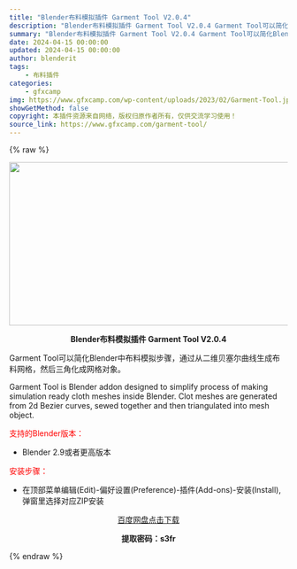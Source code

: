 ```yaml
---
title: "Blender布料模拟插件 Garment Tool V2.0.4"
description: "Blender布料模拟插件 Garment Tool V2.0.4 Garment Tool可以简化Blender中布料模拟步骤，通过从二维贝塞尔曲线生成布料网格，然后三角化成网格对象。 Garmen..."
summary: "Blender布料模拟插件 Garment Tool V2.0.4 Garment Tool可以简化Blender中布料模拟步骤，通过从二维贝塞尔曲线生成布料网格，然后三角化成网格对象。 Garmen..."
date: 2024-04-15 00:00:00
updated: 2024-04-15 00:00:00
author: blenderit
tags: 
    - 布料插件
categories:
    - gfxcamp
img: https://www.gfxcamp.com/wp-content/uploads/2023/02/Garment-Tool.jpg
showGetMethod: false
copyright: 本插件资源来自网络，版权归原作者所有，仅供交流学习使用！
source_link: https://www.gfxcamp.com/garment-tool/
---
```


{% raw %}
<div><p><img decoding="async" class="aligncenter size-full wp-image-109659" src="https://www.gfxcamp.com/wp-content/uploads/2023/02/Garment-Tool.jpg" data-src="https://www.gfxcamp.com/wp-content/uploads/2023/02/Garment-Tool.jpg" alt="" width="590" height="295" data-srcset="https://www.gfxcamp.com/wp-content/uploads/2023/02/Garment-Tool.jpg 590w, https://www.gfxcamp.com/wp-content/uploads/2023/02/Garment-Tool-150x75.jpg 150w" data-sizes="(max-width: 590px) 100vw, 590px"></p><p style="text-align: center;"><strong>Blender布料模拟插件 Garment Tool V2.0.4</strong></p><p>Garment Tool可以简化Blender中布料模拟步骤，通过从二维贝塞尔曲线生成布料网格，然后三角化成网格对象。</p><p>Garment Tool is Blender addon designed to simplify process of making simulation ready cloth meshes inside Blender. Clot meshes are generated from 2d Bezier curves, sewed together and then triangulated into mesh object.</p><p style="text-align: left;"><span style="color: #ff0000;">支持的Blender版本：</span></p><ul>
<li style="text-align: left;">Blender 2.9或者更高版本</li>
</ul><p style="text-align: left;"><span style="color: #ff0000;">安装步骤：</span></p><ul>
<li>在顶部菜单编辑(Edit)-偏好设置(Preference)-插件(Add-ons)-安装(Install),弹窗里选择对应ZIP安装</li>
</ul><p style="text-align: center;"><a class="maxbutton-3 maxbutton maxbutton-baidu" target="_blank" rel="noopener" href="https://pan.baidu.com/s/1MmfP2pSAsp1rV9lzFtlm4Q?pwd=s3fr"><span class="mb-text">百度网盘点击下载</span></a></p><p style="text-align: center;"><strong>提取密码：s3fr</strong></p></div>
<div style="display: none">gfxcamp</div>
{% endraw %}